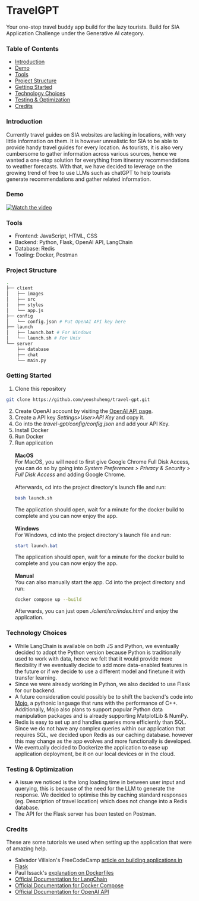 # TravelGPT
Your one-stop travel buddy app build for the lazy tourists.
Build for SIA Application Challenge under the Generative AI category.

### Table of Contents
- [Introduction](#introduction)
- [Demo](#demo)
- [Tools](#Tools)
- [Project Structure](#project-structure)
- [Getting Started](#getting-started)
- [Technology Choices](#technology-choices)
- [Testing & Optimization](#testing-&-optimization)
- [Credits](#credits)

### Introduction
Currently travel guides on SIA websites are lacking in locations, with very little information on them. It is however unrealistic for SIA to be able to provide handy travel guides for every location.
As tourists, it is also very cumbersome to gather information across various sources, hence we wanted a one-stop solution for everything from itinerary recommendations to weather forecasts.
With that, we have decided to leverage on the growing trend of free to use LLMs such as chatGPT to help tourists generate recommendations and gather related information.

### Demo
[![Watch the video](https://img.youtube.com/vi/xI73cSyNT_U/maxresdefault.jpg)](https://www.youtube.com/watch?v=xI73cSyNT_U)

### Tools
 - Frontend: JavaScript, HTML, CSS
 - Backend: Python, Flask, OpenAI API, LangChain
 - Database: Redis
 - Tooling: Docker, Postman

### Project Structure
```bash
.
├── client
│   ├── images
│   ├── src
│   ├── styles
│   └── app.js
├── config
│   └── config.json # Put OpenAI API key here
├── launch
│   ├── launch.bat # For Windows
│   └── launch.sh # For Unix
└── server
    ├── database
    ├── chat
    └── main.py
```

### Getting Started
1. Clone this repository
```bash
git clone https://github.com/yeoshuheng/travel-gpt.git
```
2. Create OpenAI account by visiting the [OpenAI API page](https://platform.openai.com/overview).
3. Create a API key *Settings>User>API Key* and copy it.
4. Go into the *travel-gpt/config/config.json* and add your API Key.
5. Install Docker
6. Run Docker
7. Run application\
\
**MacOS**\
    For MacOS, you will need to first give Google Chrome Full Disk Access, you can do so by going into *System Preferences > Privacy & Security > Full Disk Access* and adding Google Chrome.\
    \
    Afterwards, cd into the project directory's launch file and run:
    ```bash
    bash launch.sh
    ```
    The application should open, wait for a minute for the docker build to complete and you can now enjoy the app.\
    \
**Windows**\
    For Windows, cd into the project directory's launch file and run:
    ```powershell
    start launch.bat
    ```
    The application should open, wait for a minute for the docker build to complete and you can now enjoy the app.\
    \
    **Manual**\
    You can also manually start the app. Cd into the project directory and run:
    ```bash
    docker compose up --build
    ```
    Afterwards, you can just open *./client/src/index.html* and enjoy the application.

### Technology Choices
- While LangChain is available on both JS and Python, we eventually decided to adopt the Python version because Python is traditionally used to work with data, hence we felt that it would provide more flexibility if we eventually decide to add more data-enabled features in the future or if we decide to use a different model and finetune it with transfer learning. 
- Since we were already working in Python, we also decided to use Flask for our backend.
- A future consideration could possibly be to shift the backend's code into [Mojo](https://www.modular.com/mojo), a pythonic language that runs with the performance of C++. Additionally, Mojo also plans to support popular Python data manipulation packages and is already supporting MatplotLib & NumPy.
- Redis is easy to set up and handles queries more efficiently than SQL. Since we do not have any complex queries within our application that requires SQL, we decided upon Redis as our caching database. however this may change as the app evolves and more functionally is developed.
- We eventually decided to Dockerize the application to ease up application deployment, be it on our local devices or in the cloud.

### Testing & Optimization
- A issue we noticed is the long loading time in between user input and querying, this is because of the need for the LLM to generate the response. We decided to optimise this by caching standard responses (eg. Description of travel location) which does not change into a Redis database.
- The API for the Flask server has been tested on Postman.

### Credits
These are some tutorials we used when setting up the application that were of amazing help.
- Salvador Villalon's FreeCodeCamp [article on building applications in Flask](https://www.freecodecamp.org/news/how-to-build-a-web-application-using-flask-and-deploy-it-to-the-cloud-3551c985e492/)
- Paul Issack's [explanation on Dockerfiles](https://www.analyticsvidhya.com/blog/2022/06/writing-dockerfile-is-simple/)
- [Official Documentation for LangChain](https://js.langchain.com/docs/)
- [Official Documentation for Docker Compose](https://docs.docker.com/compose/)
- [Official Documentation for OpenAI API](https://platform.openai.com/docs/introduction)
